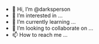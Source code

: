 - 👋 Hi, I’m @darksperson
- 👀 I’m interested in ...
- 🌱 I’m currently learning ...
- 💞️ I’m looking to collaborate on ...
- 📫 How to reach me ...

<!---
darksperson/darksperson is a ✨ special ✨ repository because its `README.md` (this file) appears on your GitHub profile.
You can click the Preview link to take a look at your changes.
--->
